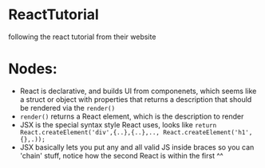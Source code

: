 # ReactTutorial
following the react tutorial from their website


# Nodes:
- React is declarative, and builds UI from componenets, which seems like a struct or object with properties that returns a description that should be rendered via the `render()`
- `render()` returns a React element, which is the description to render
- JSX is the special syntax style React uses, looks like `return React.createElement('div',{..},{..},.., React.createElement('h1',{},.));`
- JSX basically lets you put any and all valid JS inside braces so you can 'chain' stuff, notice how the second React is within the first ^^

